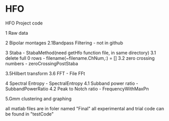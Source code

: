 # HFO
HFO Project code

1 Raw data

2 Bipolar montages
2.1Bandpass Filtering - not in github

3 Staba - StabaMethod(need getHfo function file, in same directory)
3.1 delete full 0 rows - filename(~filename.ChNum,:) = []
3.2 zero crossing numbers - zeroCrossingPostStaba

3.5Hilbert transform
3.6 FFT - File FFt

4 Spectral Entropy - SpectralEntropy
4.1 Subband power ratio - SubbandPowerRatio
4.2 Peak to Notch ratio - FrequencyWithMaxPn

5.Gmm clustering and graphing



all matlab files are in foler named "Final"
all experimental and trial code can be found in "testCode"
